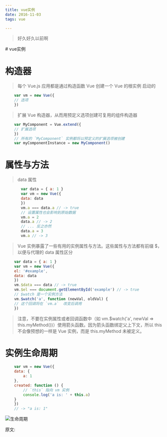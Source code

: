 ```yaml
---
title: vue实例
date: 2016-11-03
tags: vue

---
```


> 好久好久以前啊 

<!-- more -->   

<!--markdown--># vue实例

# 构造器
> 每个 Vue.js 应用都是通过构造函数 Vue 创建一个 Vue 的根实例 启动的

``` javascript
    var vm = new Vue({
    // 选项
    })
```
> 扩展 Vue 构造器，从而用预定义选项创建可复用的组件构造器

```javascript
    var MyComponent = Vue.extend({
    // 扩展选项
    })
    // 所有的 `MyComponent` 实例都将以预定义的扩展选项被创建
    var myComponentInstance = new MyComponent()
```
# 属性与方法

 > data 属性
 ``` javascript
        var data = { a: 1 }
        var vm = new Vue({
        data: data
        })
        vm.a === data.a // -> true
        // 设置属性也会影响到原始数据
        vm.a = 2
        data.a // -> 2
        // ... 反之亦然
        data.a = 3
        vm.a // -> 3
 ```
>Vue 实例暴露了一些有用的实例属性与方法。这些属性与方法都有前缀 $，以便与代理的 data 属性区分

``` javascript
    var data = { a: 1 }
    var vm = new Vue({
    el: '#example',
    data: data
    })
    vm.$data === data // -> true
    vm.$el === document.getElementById('example') // -> true
    // $watch 是一个实例方法
    vm.$watch('a', function (newVal, oldVal) {
    // 这个回调将在 `vm.a`  改变后调用
    })
```
>注意，不要在实例属性或者回调函数中（如 vm.$watch('a', newVal => this.myMethod())）使用箭头函数。因为箭头函数绑定父上下文，所以 this 不会像预想的一样是 Vue 实例，而是 this.myMethod 未被定义。

# 实例生命周期
```javascript
    var vm = new Vue({
    data: {
        a: 1
    },
    created: function () {
        // `this` 指向 vm 实例
        console.log('a is: ' + this.a)
    }
    })
    // -> "a is: 1"

```
![生命周期][1]


[1]: http://cn.vuejs.org/images/lifecycle.png

原文:<a href="http://vuejs.org/guide/instance.html" target="_blank">

